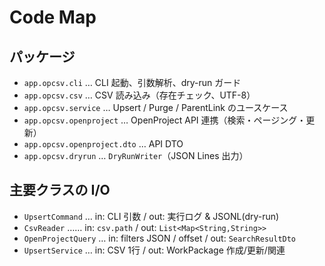 # Code Map

## パッケージ
- `app.opcsv.cli` … CLI 起動、引数解析、dry-run ガード
- `app.opcsv.csv` … CSV 読み込み（存在チェック、UTF-8）
- `app.opcsv.service` … Upsert / Purge / ParentLink のユースケース
- `app.opcsv.openproject` … OpenProject API 連携（検索・ページング・更新）
- `app.opcsv.openproject.dto` … API DTO
- `app.opcsv.dryrun` … `DryRunWriter`（JSON Lines 出力）

## 主要クラスの I/O
- `UpsertCommand` … in: CLI 引数 / out: 実行ログ & JSONL(dry-run)
- `CsvReader` …… in: `csv.path` / out: `List<Map<String,String>>`
- `OpenProjectQuery` … in: filters JSON / offset / out: `SearchResultDto`
- `UpsertService` … in: CSV 1行 / out: WorkPackage 作成/更新/関連
